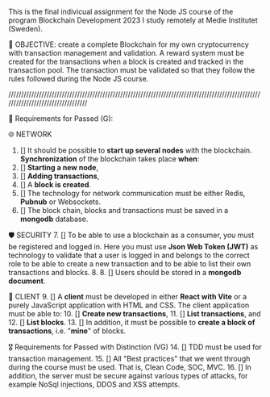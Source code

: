 This is the final indivicual assignment for the Node JS course of the program Blockchain Development 2023 I study remotely at Medie Institutet (Sweden).

🎯 OBJECTIVE: create a complete Blockchain for my own cryptocurrency with transaction management and validation.
A reward system must be created for the transactions when a block is created and tracked in the transaction pool.
The transaction must be validated so that they follow the rules followed during the Node JS course.

//////////////////////////////////////////////////////////////////////////////////////////////////////////////////////////////////

📝 Requirements for Passed (G):

🌐 NETWORK

1. [] It should be possible to **start up several nodes** with the blockchain.
   **Synchronization** of the blockchain takes place **when**:
2. [] **Starting a new node**,
3. [] **Adding transactions**,
4. [] A **block is created**.
5. [] The technology for network communication must be either Redis, **Pubnub** or Websockets.
6. [] The block chain, blocks and transactions must be saved in a **mongodb** database.

🛡 SECURITY 7. [] To be able to use a blockchain as a consumer, you must be registered and logged in. Here you must use **Json Web Token (JWT)** as technology to validate that a user is logged in and belongs to the correct role to be able to create a new transaction and to be able to list their own transactions and blocks. 8. 8. [] Users should be stored in a **mongodb document**.

📱 CLIENT 9. [] A **client** must be developed in either **React with Vite** or a purely JavaScript application with HTML and CSS.
The client application must be able to: 10. [] **Create new transactions**, 11. [] **List transactions**, and 12. [] **List blocks**. 13. [] In addition, it must be possible to **create a block of transactions**, i.e. "**mine**" of blocks.

🎖 Requirements for Passed with Distinction (VG) 14. [] TDD must be used for transaction management. 15. [] All "Best practices" that we went through during the course must be used. That is, Clean Code, SOC, MVC. 16. [] In addition, the server must be secure against various types of attacks, for example NoSql injections, DDOS and XSS attempts.
